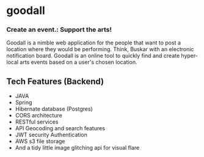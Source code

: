 # goodall 
### Create an event.: Support the arts!
Goodall is a nimble web application for the people that want to post a location where they would be performing. Think, Buskar with an electronic notification board.  Goodall is an online tool to quickly find and create hyper-local arts events based on a user's chosen location. 

## Tech Features (Backend)
- JAVA
- Spring
- Hibernate database (Postgres)
- CORS architecture
- RESTful services
- API Geocoding and search features
- JWT security Authentication
- AWS s3 file storage
- And a tidy little image glitching api for visual flare